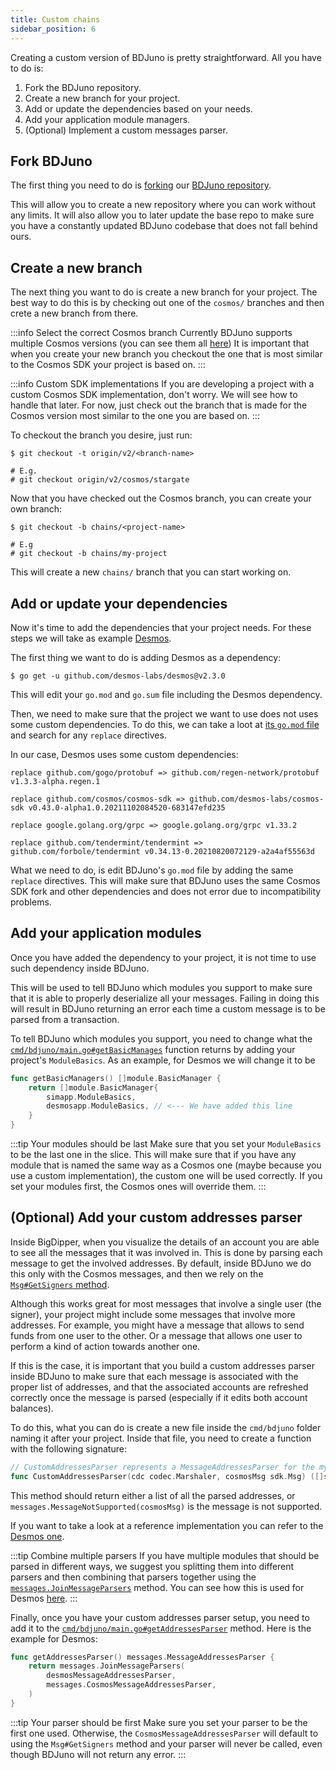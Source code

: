 ```yaml
---
title: Custom chains
sidebar_position: 6
---
```


Creating a custom version of BDJuno is pretty straightforward. All you have to do is:

1. Fork the BDJuno repository.
2. Create a new branch for your project.
3. Add or update the dependencies based on your needs.
4. Add your application module managers.
5. (Optional) Implement a custom messages parser.

## Fork BDJuno
The first thing you need to do is [forking](https://docs.github.com/en/get-started/quickstart/fork-a-repo)
our [BDJuno repository](https://github.com/forbole/bdjuno/).

This will allow you to create a new repository where you can work without any limits. It will also allow you to later
update the base repo to make sure you have a constantly updated BDJuno codebase that does not fall behind ours.

## Create a new branch
The next thing you want to do is create a new branch for your project. The best way to do this is by checking out one of
the `cosmos/` branches and then crete a new branch from there.

:::info Select the correct Cosmos branch Currently BDJuno supports multiple Cosmos versions (you can see them all [here](https://github.com/forbole/bdjuno/branches/all?query=cosmos%2F ))
It is important that when you create your
new branch you checkout the one that is most similar to the Cosmos SDK your project is based on.
:::

:::info Custom SDK implementations If you are developing a project with a custom Cosmos SDK implementation, don't worry.
We will see how to handle that later. For now, just check out the branch that is made for the Cosmos version most
similar to the one you are based on.
:::

To checkout the branch you desire, just run:

```shell
$ git checkout -t origin/v2/<branch-name>

# E.g.
# git checkout origin/v2/cosmos/stargate
```

Now that you have checked out the Cosmos branch, you can create your own branch:

```shell
$ git checkout -b chains/<project-name>

# E.g
# git checkout -b chains/my-project
```

This will create a new `chains/` branch that you can start working on.

## Add or update your dependencies
Now it's time to add the dependencies that your project needs. For these steps we will take as
example [Desmos](https://github.com/desmos-labs/desmos/).

The first thing we want to do is adding Desmos as a dependency:

```shell
$ go get -u github.com/desmos-labs/desmos@v2.3.0
```

This will edit your `go.mod` and `go.sum` file including the Desmos dependency.

Then, we need to make sure that the project we want to use does not uses some custom dependencies. To do this, we can
take a loot at [its `go.mod` file](https://github.com/desmos-labs/desmos/blob/v1.0.0/go.mod) and search for
any `replace` directives.

In our case, Desmos uses some custom dependencies:

```
replace github.com/gogo/protobuf => github.com/regen-network/protobuf v1.3.3-alpha.regen.1

replace github.com/cosmos/cosmos-sdk => github.com/desmos-labs/cosmos-sdk v0.43.0-alpha1.0.20211102084520-683147efd235

replace google.golang.org/grpc => google.golang.org/grpc v1.33.2

replace github.com/tendermint/tendermint => github.com/forbole/tendermint v0.34.13-0.20210820072129-a2a4af55563d
```

What we need to do, is edit BDJuno's `go.mod` file by adding the same `replace` directives. This will make sure that
BDJuno uses the same Cosmos SDK fork and other dependencies and does not error due to incompatibility problems.

## Add your application modules
Once you have added the dependency to your project, it is not time to use such dependency inside BDJuno.

This will be used to tell BDJuno which modules you support to make sure that it is able to properly deserialize all your
messages. Failing in doing this will result in BDJuno returning an error each time a custom message is to be parsed from
a transaction.

To tell BDJuno which modules you support, you need to change what the 
[`cmd/bdjuno/main.go#getBasicManages`](https://github.com/forbole/bdjuno/blob/v2/cosmos/stargate/cmd/bdjuno/main.go#L54-L58) 
function returns by adding your project's `ModuleBasics`. As an example, for Desmos we will change it to be

```go
func getBasicManagers() []module.BasicManager {
	return []module.BasicManager{
		simapp.ModuleBasics,
		desmosapp.ModuleBasics, // <--- We have added this line
	}
}
```

:::tip Your modules should be last
Make sure that you set your `ModuleBasics` to be the last one in the slice.
This will make sure that if you have any module that is named the same way as a Cosmos one (maybe because you use a custom implementation), the custom one will be used correctly.
If you set your modules first, the Cosmos ones will override them.
:::

## (Optional) Add your custom addresses parser
Inside BigDipper, when you visualize the details of an account you are able to see all the messages that it was involved in.
This is done by parsing each message to get the involved addresses.
By default, inside BDJuno we do this only with the Cosmos messages, and then we rely on the [`Msg#GetSigners` method](https://github.com/cosmos/cosmos-sdk/blob/3f8596c1955e40ef30e4abcd06f2237d132db3a9/types/tx_msg.go#L21).

Although this works great for most messages that involve a single user (the signer), your project might include some messages that involve more addresses.
For example, you might have a message that allows to send funds from one user to the other. Or a message that allows one user to perform a kind of action towards another one.

If this is the case, it is important that you build a custom addresses parser inside BDJuno to make sure that each message is associated with the proper list of addresses, and that the associated accounts are refreshed correctly once the message is parsed (especially if it edits both account balances).

To do this, what you can do is create a new file inside the `cmd/bdjuno` folder naming it after your project.
Inside that file, you need to create a function with the following signature:

```go
// CustomAddressesParser represents a MessageAddressesParser for the my custom module
func CustomAddressesParser(cdc codec.Marshaler, cosmosMsg sdk.Msg) ([]string, error)
```

This method should return either a list of all the parsed addresses, or `messages.MessageNotSupported(cosmosMsg)` is the message is not supported.

If you want to take a look at a reference implementation you can refer to the [Desmos one](https://github.com/forbole/bdjuno/blob/v2/chains/desmos/mainnet/cmd/bdjuno/desmos.go).

:::tip Combine multiple parsers
If you have multiple modules that should be parsed in different ways, we suggest you splitting them into different parsers and then combining that parsers together using the [`messages.JoinMessageParsers`](https://github.com/forbole/juno/blob/v2/cosmos-stargate/modules/messages/account_parser.go) method.
You can see how this is used for Desmos [here](https://github.com/forbole/bdjuno/blob/v2/chains/desmos/mainnet/cmd/bdjuno/desmos.go).
:::

Finally, once you have your custom addresses parser setup, you need to add it to the [`cmd/bdjuno/main.go#getAddressesParser`](https://github.com/forbole/bdjuno/blob/v2/chains/desmos/mainnet/cmd/bdjuno/main.go) method. Here is the example for Desmos:

```go
func getAddressesParser() messages.MessageAddressesParser {
	return messages.JoinMessageParsers(
		desmosMessageAddressesParser,
		messages.CosmosMessageAddressesParser,
	)
}
```

:::tip Your parser should be first
Make sure you set your parser to be the first one used. Otherwise, the `CosmosMessageAddressesParser` will default to using the `Msg#GetSigners` method and your parser will never be called, even though BDJuno will not return any error.
:::
